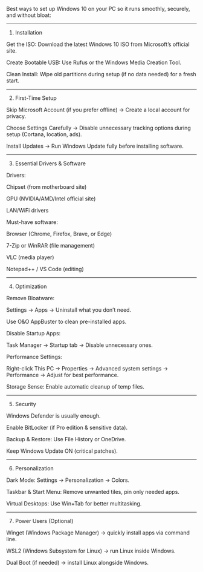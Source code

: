 Best ways to set up Windows 10 on your PC so it runs smoothly, securely, and without bloat:


---

1. Installation

Get the ISO: Download the latest Windows 10 ISO from Microsoft’s official site.

Create Bootable USB: Use Rufus or the Windows Media Creation Tool.

Clean Install: Wipe old partitions during setup (if no data needed) for a fresh start.



---

2. First-Time Setup

Skip Microsoft Account (if you prefer offline) → Create a local account for privacy.

Choose Settings Carefully → Disable unnecessary tracking options during setup (Cortana, location, ads).

Install Updates → Run Windows Update fully before installing software.



---

3. Essential Drivers & Software

Drivers:

Chipset (from motherboard site)

GPU (NVIDIA/AMD/Intel official site)

LAN/WiFi drivers


Must-have software:

Browser (Chrome, Firefox, Brave, or Edge)

7-Zip or WinRAR (file management)

VLC (media player)

Notepad++ / VS Code (editing)




---

4. Optimization

Remove Bloatware:

Settings → Apps → Uninstall what you don’t need.

Use O&O AppBuster to clean pre-installed apps.


Disable Startup Apps:

Task Manager → Startup tab → Disable unnecessary ones.


Performance Settings:

Right-click This PC → Properties → Advanced system settings → Performance → Adjust for best performance.


Storage Sense: Enable automatic cleanup of temp files.



---

5. Security

Windows Defender is usually enough.

Enable BitLocker (if Pro edition & sensitive data).

Backup & Restore: Use File History or OneDrive.

Keep Windows Update ON (critical patches).



---

6. Personalization

Dark Mode: Settings → Personalization → Colors.

Taskbar & Start Menu: Remove unwanted tiles, pin only needed apps.

Virtual Desktops: Use Win+Tab for better multitasking.



---

7. Power Users (Optional)

Winget (Windows Package Manager) → quickly install apps via command line.

WSL2 (Windows Subsystem for Linux) → run Linux inside Windows.

Dual Boot (if needed) → install Linux alongside Windows.



